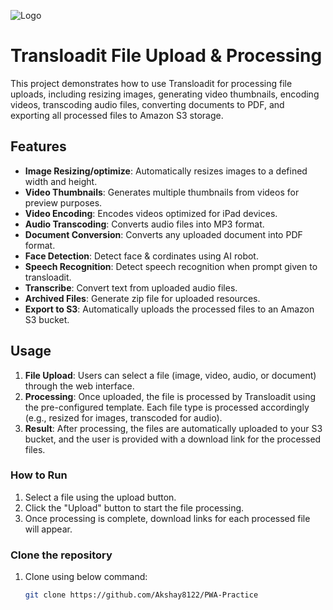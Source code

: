 ![Logo](https://www.simform.com/wp-content/uploads/2022/12/logo.svg)

# Transloadit File Upload & Processing

This project demonstrates how to use Transloadit for processing file uploads, including resizing images, generating video thumbnails, encoding videos, transcoding audio files, converting documents to PDF, and exporting all processed files to Amazon S3 storage.

## Features

- **Image Resizing/optimize**: Automatically resizes images to a defined width and height.
- **Video Thumbnails**: Generates multiple thumbnails from videos for preview purposes.
- **Video Encoding**: Encodes videos optimized for iPad devices.
- **Audio Transcoding**: Converts audio files into MP3 format.
- **Document Conversion**: Converts any uploaded document into PDF format.
- **Face Detection**: Detect face & cordinates using AI robot.
- **Speech Recognition**: Detect speech recognition when prompt given to transloadit.
- **Transcribe**: Convert text from uploaded audio files.
- **Archived Files**: Generate zip file for uploaded resources.
- **Export to S3**: Automatically uploads the processed files to an Amazon S3 bucket.

## Usage

1. **File Upload**: Users can select a file (image, video, audio, or document) through the web interface.
2. **Processing**: Once uploaded, the file is processed by Transloadit using the pre-configured template. Each file type is processed accordingly (e.g., resized for images, transcoded for audio).
3. **Result**: After processing, the files are automatically uploaded to your S3 bucket, and the user is provided with a download link for the processed files.

### How to Run

1. Select a file using the upload button.
2. Click the "Upload" button to start the file processing.
3. Once processing is complete, download links for each processed file will appear.

### Clone the repository

1. Clone using below command:
   ```bash
   git clone https://github.com/Akshay8122/PWA-Practice
   ```
